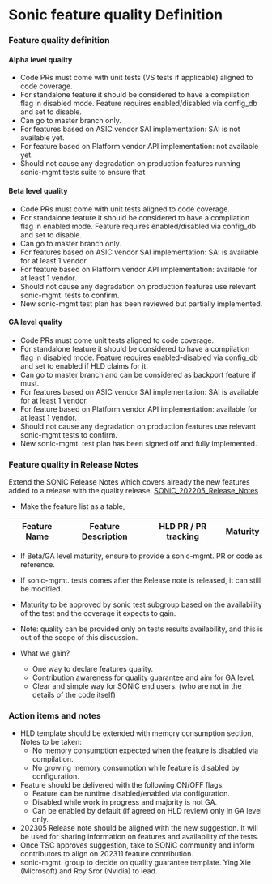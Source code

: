 # Sonic feature quality Definition


### Feature quality definition

#### Alpha level quality

-	Code PRs must come with unit tests (VS tests if applicable) aligned to code coverage.  <br>
-	For standalone feature it should be considered to have a compilation flag in disabled mode. Feature requires enabled/disabled via config_db and set to disable. <br>
-	Can go to master branch only.  <br> 
-	For features based on ASIC vendor SAI implementation: SAI is not available yet. <br> 
-	For feature based on Platform vendor API implementation: not available yet. <br> 
-	Should not cause any degradation on production features running sonic-mgmt tests suite to ensure that <br> 
	
#### Beta level quality

-	Code PRs must come with unit tests aligned to code coverage.   <br>
-	For standalone feature it should be considered to have a compilation flag in enabled mode. Feature requires enabled/disabled via config_db and set to disable.   <br>
-	Can go to master branch only.  <br>
-	For features based on ASIC vendor SAI implementation: SAI is available for at least 1 vendor.  <br>
-	For feature based on Platform vendor API implementation: available for at least 1 vendor.   <br>
-	Should not cause any degradation on production features use relevant sonic-mgmt. tests to confirm.  <br>
-	New sonic-mgmt test plan has been reviewed but partially implemented.  <br>

#### GA level quality 

-	Code PRs must come unit tests aligned to code coverage.   <br>
-	For standalone feature it should be considered to have a compilation flag in disabled mode. Feature requires enabled-disabled via config_db and set to enabled if HLD claims for it.   <br>
-	Can go to master branch and can be considered as backport feature if must.  <br>
-	For features based on ASIC vendor SAI implementation: SAI is available for at least 1 vendor.  <br>
-	For feature based on Platform vendor API implementation: available for at least 1 vendor.   <br>
-	Should not cause any degradation on production features use relevant sonic-mgmt tests to confirm.  <br>
-	New sonic-mgmt. test plan has been signed off and fully implemented.  <br>
	

### Feature quality in Release Notes

Extend the SONiC Release Notes which covers already the new features added to a release with the quality release. [SONiC_202205_Release_Notes](https://github.com/sonic-net/SONiC/blob/master/doc/SONiC_202205_Release_Notes.md#feature-list)

- Make the feature list as a table,

 | Feature Name | Feature Description | HLD PR / PR tracking | Maturity |
 |----------|----------|----------|----------|

 -	If Beta/GA level maturity, ensure to provide a sonic-mgmt. PR or code as reference. 
 -	If sonic-mgmt. tests comes after the Release note is released, it can still be modified.
 -	Maturity to be approved by sonic test subgroup based on the availability of the test and the coverage it expects to gain.
 -	Note: quality can be provided only on tests results availability, and this is out of the scope of this discussion. 

- What we gain?

	-	One way to declare features quality.
	-	Contribution awareness for quality guarantee and aim for GA level.
	-	Clear and simple way for SONiC end users. (who are not in the details of the code itself)
	

### Action items and notes

-	HLD template should be extended with memory consumption section, <br>
	Notes to be taken:
	-	No memory consumption expected when the feature is disabled via compilation. 
	-	No growing memory consumption while feature is disabled by configuration.
-	Feature should be delivered with the following ON/OFF flags.
	-	Feature can be runtime disabled/enabled via configuration. 
	-	Disabled while work in progress and majority is not GA.
	-	Can be enabled by default (if agreed on HLD review) only in GA level only.
-	202305 Release note should be aligned with the new suggestion. It will be used for sharing information on features and availability of the tests.
-	Once TSC approves suggestion, take to SONiC community and inform contributors to align on 202311 feature contribution.
-	sonic-mgmt. group to decide on quality guarantee template. Ying Xie (Microsoft) and Roy Sror (Nvidia) to lead.

























 